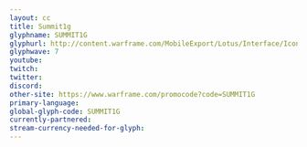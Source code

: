 ```yaml
---
layout: cc
title: Summit1g
glyphname: SUMMIT1G
glyphurl: http://content.warframe.com/MobileExport/Lotus/Interface/Icons/Player/ContentCreators/Summit1G.png
glyphwave: 7
youtube: 
twitch: 
twitter: 
discord: 
other-site: https://www.warframe.com/promocode?code=SUMMIT1G
primary-language: 
global-glyph-code: SUMMIT1G
currently-partnered: 
stream-currency-needed-for-glyph: 
---
```


